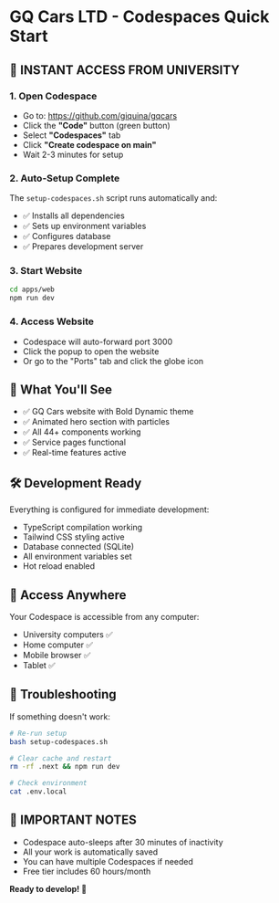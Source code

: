 # GQ Cars LTD - Codespaces Quick Start

## 🚀 **INSTANT ACCESS FROM UNIVERSITY**

### **1. Open Codespace**
- Go to: https://github.com/giquina/gqcars
- Click the **"Code"** button (green button)
- Select **"Codespaces"** tab
- Click **"Create codespace on main"**
- Wait 2-3 minutes for setup

### **2. Auto-Setup Complete**
The `setup-codespaces.sh` script runs automatically and:
- ✅ Installs all dependencies
- ✅ Sets up environment variables
- ✅ Configures database
- ✅ Prepares development server

### **3. Start Website**
```bash
cd apps/web
npm run dev
```

### **4. Access Website**
- Codespace will auto-forward port 3000
- Click the popup to open the website
- Or go to the "Ports" tab and click the globe icon

## 🎯 **What You'll See**
- ✅ GQ Cars website with Bold Dynamic theme
- ✅ Animated hero section with particles
- ✅ All 44+ components working
- ✅ Service pages functional
- ✅ Real-time features active

## 🛠️ **Development Ready**
Everything is configured for immediate development:
- TypeScript compilation working
- Tailwind CSS styling active
- Database connected (SQLite)
- All environment variables set
- Hot reload enabled

## 📱 **Access Anywhere**
Your Codespace is accessible from any computer:
- University computers ✅
- Home computer ✅
- Mobile browser ✅
- Tablet ✅

## 🔧 **Troubleshooting**
If something doesn't work:
```bash
# Re-run setup
bash setup-codespaces.sh

# Clear cache and restart
rm -rf .next && npm run dev

# Check environment
cat .env.local
```

## 🚨 **IMPORTANT NOTES**
- Codespace auto-sleeps after 30 minutes of inactivity
- All your work is automatically saved
- You can have multiple Codespaces if needed
- Free tier includes 60 hours/month

**Ready to develop! 🎉**